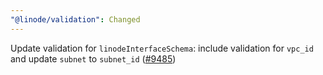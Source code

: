 ```yaml
---
"@linode/validation": Changed
---
```


Update validation for `linodeInterfaceSchema`: include validation for `vpc_id` and update `subnet` to `subnet_id` ([#9485](https://github.com/linode/manager/pull/9485))
